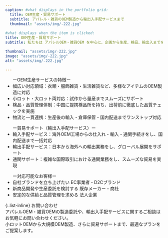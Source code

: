 ```yaml
---
caption: #what displays in the portfolio grid:
  title: OEM生産・貿易サポート
  subtitle: アパレル・雑貨のOEM製造から輸出入手配サービスまで
  thumbnail: "assets/img/₋222.jpg"
  
#what displays when the item is clicked:
title: OEM生産・貿易サポート
subtitle: 私たちは アパレルOEM・雑貨OEM を中心に、企画から生産、検品、輸出入までを一貫してサポートするサービスを提供しています。小ロット対応から大規模生産まで柔軟に対応可能。ブランド立ち上げを目指すEC事業者様から、安定した供給を求める法人企業様まで、幅広いニーズに応える OEM製造・貿易サポート が私たちの強みです。

thumbnail: "assets/img/₋222.jpg"
image: "assets/img/₋222.jpg"
alt: "assets/img/₋222.jpg"

---
```

<ul>
  ーOEM生産サービスの特徴ー
  <li>幅広い対応領域：衣類・服飾雑貨・生活雑貨など、多様なアイテムのOEM製造に対応</li>
  <li>小ロット・大ロット両対応：試作から量産までスムーズにサポート</li>
  <li>検品・品質管理体制：中国に提携検品所を持ち、出荷前に徹底した品質チェックを実施</li>
  <li>物流と一貫連携：生産後の輸入・倉庫保管・国内配送までワンストップ対応</li>
</ul>

<ul>
ー貿易サポート（輸出入手配サービス）ー
  <li>輸入手配サービス：海外OEM工場からの仕入れ・輸入・通関手続きをし、国内配送まで一括対応</li>
  <li>輸出手配サービス：日本から海外への輸出業務をし、グローバル展開をサポート</li>
  <li>通関サポート：複雑な国際取引における通関業務をし、スムーズな貿易を実現</li>
</ul>

<ul>
ー対応可能なお客様ー
  <li>自社ブランドを立ち上げたい EC事業者・D2Cブランド</li>
  <li>新商品開発や生産委託を検討する 既存メーカー・商社</li>
  <li>安定的な供給と品質管理を求める 法人企業</li>
</ul>

{:.list-inline} 
  お問い合わせ<br>
アパレルOEM・雑貨OEMの製造委託や、輸出入手配サービスに関するご相談は<br>
お気軽にお問い合わせください。<br>
小ロットOEMから大規模OEM製造、さらに貿易サポートまで、最適なプランをご提案します。<br>

